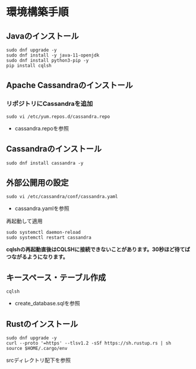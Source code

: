 # 環境構築手順
## Javaのインストール
```
sudo dnf upgrade -y
sudo dnf install -y java-11-openjdk
sudo dnf install python3-pip -y
pip install cqlsh
```
## Apache Cassandraのインストール
### リポジトリにCassandraを追加
```
sudo vi /etc/yum.repos.d/cassandra.repo
```
* cassandra.repoを参照

## Cassandraのインストール
```
sudo dnf install cassandra -y 
```

## 外部公開用の設定
```
sudo vi /etc/cassandra/conf/cassandra.yaml
```
* cassandra.yamlを参照


再起動して適用
```
sudo systemctl daemon-reload
sudo systemctl restart cassandra
```

**cqlshの再起動直後はCQLSHに接続できないことがあります。30秒ほど待てばつながるようになります。**

## キースペース・テーブル作成
```
cqlsh
```

* create_database.sqlを参照

## Rustのインストール
```
sudo dnf upgrade -y 
curl --proto '=https' --tlsv1.2 -sSf https://sh.rustup.rs | sh
source $HOME/.cargo/env
```

srcディレクトリ配下を参照
